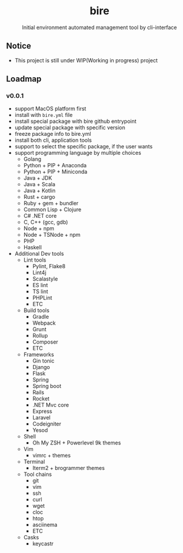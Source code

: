 <h1 align="center">bire</h1>

<p align="center">Initial environment automated management tool by cli-interface</p>

## Notice

- This project is still under WIP(Working in progress) project

## Loadmap

### v0.0.1

- support MacOS platform first
- install with `bire.yml` file
- install special package with bire github entrypoint
- update special package with specific version
- freeze package info to bire.yml
- install both cli, application tools
- support to select the specific package, if the user wants
- support programming language by multiple choices
  - Golang
  - Python + PIP + Anaconda
  - Python + PIP + Miniconda
  - Java + JDK
  - Java + Scala
  - Java + Kotlin
  - Rust + cargo
  - Ruby + gem + bundler
  - Common Lisp + Clojure
  - C# .NET core
  - C, C++ (gcc, gdb)
  - Node + npm
  - Node + TSNode + npm
  - PHP
  - Haskell
- Additional Dev tools
  - Lint tools
    - Pylint, Flake8
    - Lint4j
    - Scalastyle
    - ES lint
    - TS lint
    - PHPLint
    - ETC
  - Build tools
    - Gradle
    - Webpack
    - Grunt
    - Rollup
    - Composer
    - ETC
  - Frameworks
    - Gin tonic
    - Django
    - Flask
    - Spring
    - Spring boot
    - Rails
    - Rocket
    - .NET Mvc core
    - Express
    - Laravel
    - Codeigniter
    - Yesod
  - Shell
    - Oh My ZSH + Powerlevel 9k themes
  - Vim
    - vimrc + themes
  - Terminal
    - Iterm2 + brogrammer themes
  - Tool chains
    - git
    - vim
    - ssh
    - curl
    - wget
    - cloc
    - htop
    - asciinema
    - ETC
  - Casks
    - keycastr
  
